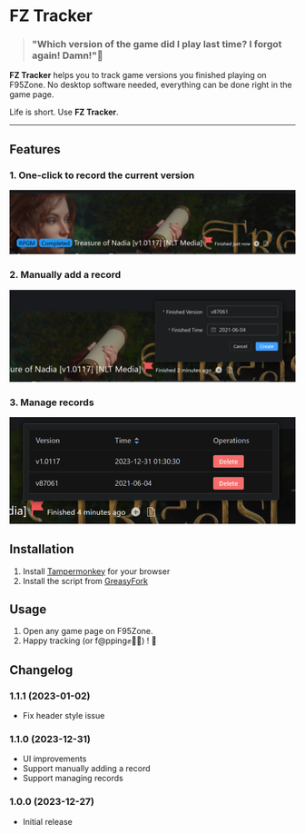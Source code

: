 # FZ Tracker

> ### "Which version of the game did I play last time? I forgot again! Damn!"🤦

**FZ Tracker** helps you to track game versions you finished playing on F95Zone. 
No desktop software needed, everything can be done right in the game page.

Life is short. Use **FZ Tracker**.
___

## Features

### 1. One-click to record the current version

![one-click](images/feature-1.png)

### 2. Manually add a record

![manually-add-records](images/feature-2.png)

### 3. Manage records

![manage-all-records](images/feature-3.png)


## Installation

1. Install [Tampermonkey](https://www.tampermonkey.net/) for your browser
2. Install the script from [GreasyFork](https://greasyfork.org/en/scripts/483174-fz-tracker)

## Usage

1. Open any game page on F95Zone.
2. Happy tracking (or f@pping✊🍌💦) ! 🤣

## Changelog

### 1.1.1 (2023-01-02)
- Fix header style issue

### 1.1.0 (2023-12-31)
- UI improvements
- Support manually adding a record
- Support managing records

### 1.0.0 (2023-12-27)
- Initial release